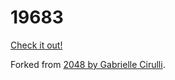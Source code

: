 # 19683

[Check it out!](http://marblelover003.github.io/19683/)

Forked from [2048 by Gabrielle Cirulli](http://play2048.co/).
